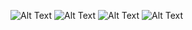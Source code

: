 ![Alt Text](https://media1.giphy.com/media/8P0ZsDY5YKSBETB8Qy/giphy.gif?cid=790b7611994480c3d290be485e83cf2468350e98b5e75fd3&rid=giphy.gif&ct=g)
![Alt Text](https://media1.giphy.com/media/6fqQp351w1DdA3V6Lf/giphy.gif?cid=790b761177993bb29229c14ac18183582044bf7f1ddfc2bb&rid=giphy.gif&ct=g)
![Alt Text](https://media4.giphy.com/media/z0R8WE793MUm92HvJU/giphy.gif?cid=790b7611c3b2f639a1393d86aacaad64fda8b2e86af278dd&rid=giphy.gif&ct=g)
![Alt Text](https://media2.giphy.com/media/TST1uAZsoTBPjT9v8d/giphy.gif?cid=790b7611d8b443895d17250455707ccf489b19f593dc20f2&rid=giphy.gif&ct=g)